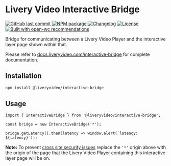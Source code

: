 # Livery Video Interactive Bridge

[![GitHub last commit](https://img.shields.io/github/last-commit/liveryvideo/interactive-bridge)](https://github.com/liveryvideo/interactive-bridge)
[![NPM package](https://img.shields.io/npm/v/@liveryvideo/interactive-bridge)](https://www.npmjs.com/package/@liveryvideo/interactive-bridge)
[![Changelog](https://img.shields.io/badge/docs-CHANGELOG-blue)](https://docs.liveryvideo.com/interactive-bridge-changelog)
[![License](https://img.shields.io/npm/l/@liveryvideo/interactive-bridge)](https://unpkg.com/browse/@liveryvideo/interactive-bridge/LICENSE)
[![Built with open-wc recommendations](https://img.shields.io/badge/built%20with-open--wc-blue.svg)](https://open-wc.org/)

Bridge for communicating between a Livery Video Player and the interactive layer page shown within that.

Please refer to [docs.liveryvideo.com/interactive-bridge](https://docs.liveryvideo.com/interactive-bridge) for complete documentation.

## Installation

```bash
npm install @liveryvideo/interactive-bridge
```

## Usage

```JS
import { InteractiveBridge } from '@liveryvideo/interactive-bridge';

const bridge = new InteractiveBridge('*');

bridge.getLatency().then(latency => window.alert(`latency: ${latency}`));
```

**Note:** To prevent [cross site security issues](https://developer.mozilla.org/en-US/docs/Web/API/Window/postMessage#security_concerns) replace the `'*'` origin above with the origin of the page that the Livery Video Player containing this interactive layer page will be on.
